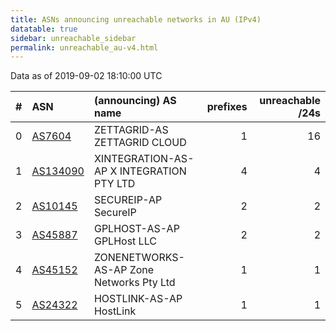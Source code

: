 ```yaml
---
title: ASNs announcing unreachable networks in AU (IPv4)
datatable: true
sidebar: unreachable_sidebar
permalink: unreachable_au-v4.html
---
```


Data as of 2019-09-02 18:10:00 UTC


<div class="datatable-begin"></div>

|   # | ASN                                      | (announcing) AS name                     |   prefixes |   unreachable /24s |
|----:|:-----------------------------------------|:-----------------------------------------|-----------:|-------------------:|
|   0 | [AS7604](unreachable_AS7604-v4.html)     | ZETTAGRID-AS ZETTAGRID CLOUD             |          1 |                 16 |
|   1 | [AS134090](unreachable_AS134090-v4.html) | XINTEGRATION-AS-AP X INTEGRATION PTY LTD |          4 |                  4 |
|   2 | [AS10145](unreachable_AS10145-v4.html)   | SECUREIP-AP SecureIP                     |          2 |                  2 |
|   3 | [AS45887](unreachable_AS45887-v4.html)   | GPLHOST-AS-AP GPLHost LLC                |          2 |                  2 |
|   4 | [AS45152](unreachable_AS45152-v4.html)   | ZONENETWORKS-AS-AP Zone Networks Pty Ltd |          1 |                  1 |
|   5 | [AS24322](unreachable_AS24322-v4.html)   | HOSTLINK-AS-AP HostLink                  |          1 |                  1 |

<div class="datatable-end"></div>